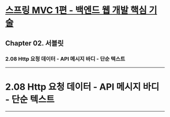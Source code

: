 # <a href = "../README.md" target="_blank">스프링 MVC 1편 - 백엔드 웹 개발 핵심 기술</a>
## Chapter 02. 서블릿
### 2.08 Http 요청 데이터 - API 메시지 바디 - 단순 텍스트


---

# 2.08 Http 요청 데이터 - API 메시지 바디 - 단순 텍스트

---

